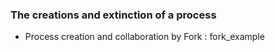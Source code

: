 ### The creations and extinction of a process

- Process creation and collaboration by Fork : fork_example